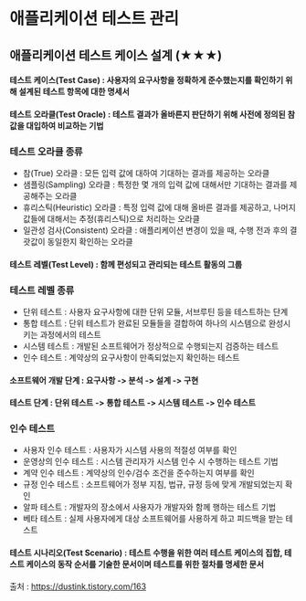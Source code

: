 # 애플리케이션 테스트 관리
## 애플리케이션 테스트 케이스 설계 (★★★)
#### 테스트 케이스(Test Case) : 사용자의 요구사항을 정확하게 준수했는지를 확인하기 위해 설계된 테스트 항목에 대한 명세서
#### 테스트 오라클(Test Oracle) : 테스트 결과가 올바른지 판단하기 위해 사전에 정의된 참 값을 대입하여 비교하는 기법
### 테스트 오라클 종류
- 참(True) 오라클 : 모든 입력 값에 대하여 기대하는 결과를 제공하는 오라클
- 샘플링(Sampling) 오라클 : 특정한 몇 개의 입력 값에 대해서만 기대하는 결과를 제공해주는 오라클
- 휴리스틱(Heuristic) 오라클 : 특정 입력 값에 대해 올바른 결과를 제공하고, 나머지 값들에 대해서는 추정(휴리스틱)으로 처리하는 오라클
- 일관성 검사(Consistent) 오라클 : 애플리케이션 변경이 있을 때, 수행 전과 후의 결괏값이 동일한지 확인하는 오라클
#### 테스트 레벨(Test Level) : 함께 편성되고 관리되는 테스트 활동의 그룹
### 테스트 레벨 종류
- 단위 테스트 : 사용자 요구사항에 대한 단위 모듈, 서브루틴 등을 테스트하는 단계
- 통합 테스트 : 단위 테스트가 완료된 모듈들을 결합하여 하나의 시스템으로 완성시키는 과정에서의 테스트
- 시스템 테스트 : 개발된 소프트웨어가 정상적으로 수행되는지 검증하는 테스트
- 인수 테스트 : 계약상의 요구사항이 만족되었는지 확인하는 테스트
#### 소프트웨어 개발 단계 : 요구사항 -> 분석 -> 설계 -> 구현
#### 테스트 단계 : 단위 테스트 -> 통합 테스트 -> 시스템 테스트 -> 인수 테스트
### 인수 테스트
- 사용자 인수 테스트 : 사용자가 시스템 사용의 적절성 여부를 확인
- 운영상의 인수 테스트 : 시스템 관리자가 시스템 인수 시 수행하는 테스트 기법
- 계약 인수 테스트 : 계약상의 인수/검수 조건을 준수하는지 여부를 확인
- 규정 인수 테스트 : 소프트웨어가 정부 지침, 법규, 규정 등에 맞게 개발되었는지 확인
- 알파 테스트 : 개발자의 장소에서 사용자가 개발자와 함께 행하는 테스트 기법
- 베타 테스트 : 실제 사용자에게 대상 소프트웨어를 사용하게 하고 피드백을 받는 테스트
#### 테스트 시나리오(Test Scenario) : 테스트 수행을 위한 여러 테스트 케이스의 집합, 테스트 케이스의 동작 순서를 기술한 문서이며 테스트를 위한 절차를 명세한 문서

출처 : https://dustink.tistory.com/163
